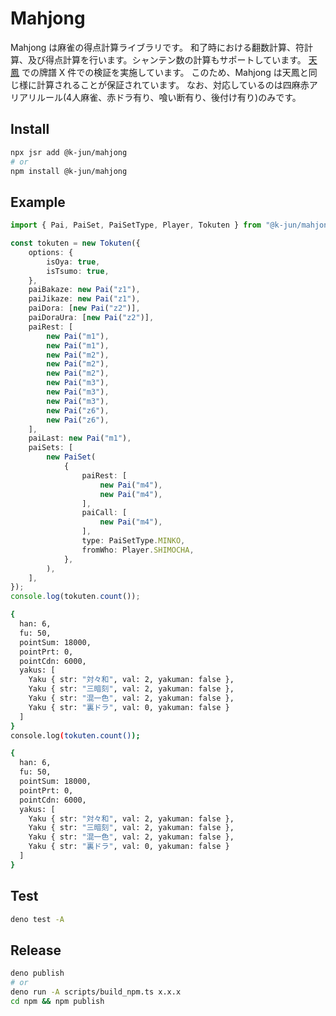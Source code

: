 # Mahjong

Mahjong は麻雀の得点計算ライブラリです。
和了時における翻数計算、符計算、及び得点計算を行います。シャンテン数の計算もサポートしています。
[天鳳](https://tenhou.net/4/) での牌譜 X 件での検証を実施しています。
このため、Mahjong は天鳳と同じ様に計算されることが保証されています。
なお、対応しているのは四麻赤アリアリルール(4人麻雀、赤ドラ有り、喰い断有り、後付け有り)のみです。

## Install

```bash
npx jsr add @k-jun/mahjong
# or
npm install @k-jun/mahjong
```

## Example

```ts
import { Pai, PaiSet, PaiSetType, Player, Tokuten } from "@k-jun/mahjong";

const tokuten = new Tokuten({
    options: {
        isOya: true,
        isTsumo: true,
    },
    paiBakaze: new Pai("z1"),
    paiJikaze: new Pai("z1"),
    paiDora: [new Pai("z2")],
    paiDoraUra: [new Pai("z2")],
    paiRest: [
        new Pai("m1"),
        new Pai("m1"),
        new Pai("m2"),
        new Pai("m2"),
        new Pai("m2"),
        new Pai("m3"),
        new Pai("m3"),
        new Pai("m3"),
        new Pai("z6"),
        new Pai("z6"),
    ],
    paiLast: new Pai("m1"),
    paiSets: [
        new PaiSet(
            {
                paiRest: [
                    new Pai("m4"),
                    new Pai("m4"),
                ],
                paiCall: [
                    new Pai("m4"),
                ],
                type: PaiSetType.MINKO,
                fromWho: Player.SHIMOCHA,
            },
        ),
    ],
});
console.log(tokuten.count());
```

```bash
{
  han: 6,
  fu: 50,
  pointSum: 18000,
  pointPrt: 0,
  pointCdn: 6000,
  yakus: [
    Yaku { str: "対々和", val: 2, yakuman: false },
    Yaku { str: "三暗刻", val: 2, yakuman: false },
    Yaku { str: "混一色", val: 2, yakuman: false },
    Yaku { str: "裏ドラ", val: 0, yakuman: false }
  ]
}
console.log(tokuten.count());
```

```bash
{
  han: 6,
  fu: 50,
  pointSum: 18000,
  pointPrt: 0,
  pointCdn: 6000,
  yakus: [
    Yaku { str: "対々和", val: 2, yakuman: false },
    Yaku { str: "三暗刻", val: 2, yakuman: false },
    Yaku { str: "混一色", val: 2, yakuman: false },
    Yaku { str: "裏ドラ", val: 0, yakuman: false }
  ]
}
```

## Test

```bash
deno test -A
```

## Release

```bash
deno publish
# or
deno run -A scripts/build_npm.ts x.x.x
cd npm && npm publish
```

